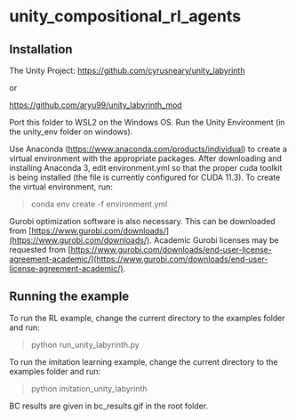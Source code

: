# unity_compositional_rl_agents

## Installation

The Unity Project: https://github.com/cyrusneary/unity_labyrinth

or 

https://github.com/aryu99/unity_labyrinth_mod

Port this folder to WSL2 on the Windows OS. Run the Unity Environment (in the unity_env folder on windows).

Use Anaconda (https://www.anaconda.com/products/individual) to create a virtual environment with the appropriate packages.
After downloading and installing Anaconda 3, edit environment.yml so that the proper cuda toolkit is being installed (the file is currently configured for CUDA 11.3). 
To create the virtual environment, run:

> conda env create -f environment.yml

Gurobi optimization software is also necessary. This can be downloaded from [https://www.gurobi.com/downloads/](https://www.gurobi.com/downloads/).
Academic Gurobi licenses may be requested from [https://www.gurobi.com/downloads/end-user-license-agreement-academic/](https://www.gurobi.com/downloads/end-user-license-agreement-academic/).

## Running the example

To run the RL example, change the current directory to the examples folder and run:
> python run_unity_labyrinth.py

To run the imitation learning example, change the current directory to the examples folder and run:
> python imitation_unity_labyrinth

BC results are given in bc_results.gif in the root folder.
